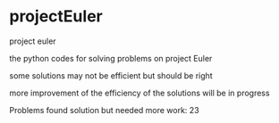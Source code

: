 # projectEuler
project euler

the python codes for solving problems on project Euler

some solutions may not be efficient but should be right

more improvement of the efficiency of the solutions will be in progress

Problems found solution but needed more work: 23